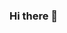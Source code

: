 ### Hi there 👋

<!--
**hide6974/hide6974** is a ✨ _special_ ✨ repository because its `README.md` (this file) appears on your GitHub profile.

Here are some ideas to get you started:
Top Languages Card
https://github-readme-stats.vercel.app/api?username=hide6974&count_private=true
https://github-readme-stats.vercel.app/api/top-langs/?username=hide6974
https://github-readme-stats.vercel.app/api?username=hide6974

- 🔭 I’m currently working on ...
- 🌱 I’m currently learning ...
- 👯 I’m looking to collaborate on ...
- 🤔 I’m looking for help with ...
- 💬 Ask me about ...
- 📫 How to reach me: ...
- 😄 Pronouns: ...
- ⚡ Fun fact: ...
-->
